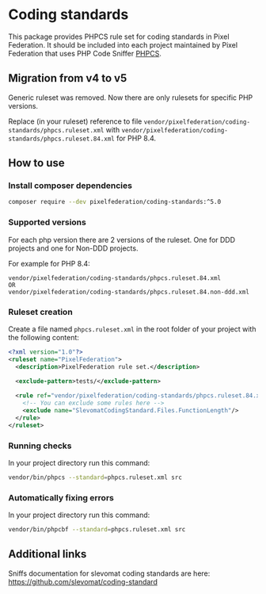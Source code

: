 # Coding standards

This package provides PHPCS rule set for coding standards in Pixel Federation. It should be included into
each project maintained by Pixel Federation that uses PHP Code Sniffer [PHPCS](https://github.com/squizlabs/PHP_CodeSniffer).

## Migration from v4 to v5
Generic ruleset was removed. Now there are only rulesets for specific PHP versions.

Replace (in your ruleset) reference to file
```vendor/pixelfederation/coding-standards/phpcs.ruleset.xml``` 
with 
```vendor/pixelfederation/coding-standards/phpcs.ruleset.84.xml```
for PHP 8.4.

## How to use

### Install composer dependencies

```bash
composer require --dev pixelfederation/coding-standards:^5.0
```

### Supported versions

For each php version there are 2 versions of the ruleset. One for DDD projects and one for Non-DDD projects.

For example for PHP 8.4:
```
vendor/pixelfederation/coding-standards/phpcs.ruleset.84.xml
OR
vendor/pixelfederation/coding-standards/phpcs.ruleset.84.non-ddd.xml
```

### Ruleset creation

Create a file named `phpcs.ruleset.xml` in the root folder of your project with the following content:

```xml
<?xml version="1.0"?>
<ruleset name="PixelFederation">
  <description>PixelFederation rule set.</description>
    
  <exclude-pattern>tests/</exclude-pattern>

  <rule ref="vendor/pixelfederation/coding-standards/phpcs.ruleset.84.xml"> <!-- Insert version for your php version -->
    <!-- You can exclude some rules here -->
    <exclude name="SlevomatCodingStandard.Files.FunctionLength"/> 
  </rule>
</ruleset>
```

### Running checks

In your project directory run this command:

```bash
vendor/bin/phpcs --standard=phpcs.ruleset.xml src
```

### Automatically fixing errors

In your project directory run this command:

```bash
vendor/bin/phpcbf --standard=phpcs.ruleset.xml src
```

## Additional links

Sniffs documentation for slevomat coding standards are here: 
https://github.com/slevomat/coding-standard
